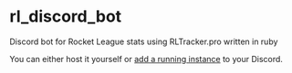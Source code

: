 # rl_discord_bot

Discord bot for Rocket League stats using RLTracker.pro written in ruby

You can either host it yourself or [add a running instance](https://discordapp.com/oauth2/authorize?client_id=180125930981687297&scope=bot&permissions=0) to your Discord.